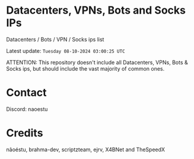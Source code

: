 # Datacenters, VPNs, Bots and Socks IPs
 
Datacenters / Bots / VPN / Socks ips list

Latest update: `Tuesday 08-10-2024 03:00:25 UTC` 

ATTENTION: This repository doesn't include all Datacenters, VPNs, Bots & Socks ips, 
but should include the vast majority of common ones.

# Contact
Discord: naoestu

# Credits
nãoéstu, brahma-dev, scriptzteam, ejrv, X4BNet and TheSpeedX
